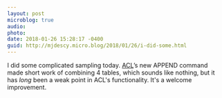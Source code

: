 ```yaml
---
layout: post
microblog: true
audio: 
photo: 
date: 2018-01-26 15:28:17 -0400
guid: http://mjdescy.micro.blog/2018/01/26/i-did-some.html
---
```

I did some complicated sampling today. 
[ACL](https://www.acl.com)’s new APPEND command made short work of combining 4 tables, which sounds like nothing, but it has _long_ been a weak point in ACL's functionality. It's a welcome improvement.
